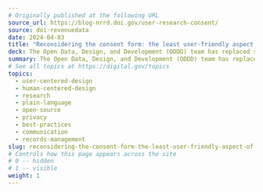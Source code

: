 ```yaml
---
# Originally published at the following URL
source_url: https://blog-nrrd.doi.gov/user-research-consent/
source: doi-revenuedata
date: 2024-04-03
title: "Reconsidering the consent form: the least user-friendly aspect of UX research"
deck: The Open Data, Design, and Development (ODDD) team has replaced signed consent forms with a more accessible user research agreement process, offering multiple opt-in points. This ensures informed consent and participant autonomy. Explore why and how the ODDD team implemented this comprehensive participant consent process in their user research.
summary: The Open Data, Design, and Development (ODDD) team has replaced signed consent forms with a more accessible user research agreement process, offering multiple opt-in points. This ensures informed consent and participant autonomy. Explore why and how the ODDD team implemented this comprehensive participant consent process in their user research.
# See all topics at https://digital.gov/topics
topics:
  - user-centered-design
  - human-centered-design
  - research
  - plain-language
  - open-source
  - privacy
  - best-practices
  - communication
  - records-management
slug: reconsidering-the-consent-form-the-least-user-friendly-aspect-of-ux-research
# Controls how this page appears across the site
# 0 -- hidden
# 1 -- visible
weight: 1
---
```

